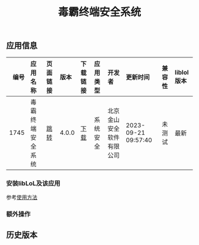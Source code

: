 ﻿---
id: 1745
title: 毒霸终端安全系统
toc: true
weight: 1745
---

## 应用信息 
|   编号 | 应用名称     | 页面链接                                        | 版本    | 下载链接                                                                                 | 应用类型   | 开发者          | 更新时间                | 兼容性   | liblol版本   |
|-----:|:---------|:--------------------------------------------|:------|:-------------------------------------------------------------------------------------|:-------|:-------------|:--------------------|:------|:-----------|
| 1745 | 毒霸终端安全系统 | [跳转](http://app.loongapps.cn/#/detail/1745) | 4.0.0 | [下载](http://113.24.212.22:8090/upload/file/kingsoftclient2021_4.0.0-loongarch64.deb) | 系统安全   | 北京金山安全软件有限公司 | 2023-09-21 09:57:40 | 未测试   | 最新         |
### 安装libLoL及该应用 
参考[使用方法](/docs/usage) 
### 额外操作 


## 历史版本 
 